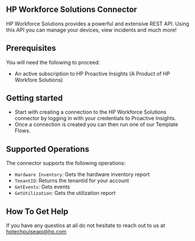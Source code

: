 
## HP Workforce Solutions Connector

HP Workforce Solutions provides a powerful and extensive REST API.  Using this API you can manage your devices, view incidents and much more! 

## Prerequisites
You will need the following to proceed:
* An active subscription to HP Proactive Insights (A Product of HP Workfore Solutions)

## Getting started
- Start with creating a connection to the HP Workforce Solutions connector by logging in with your credentials to Proactive Insights.
- Once a connection is created you can then run one of our Template Flows.

## Supported Operations
The connector supports the following operations:
* `Hardware Inventory`: Gets the hardware inventory report
* `TenantID`: Returns the tenantid for your account
* `GetEvents`: Gets events
* `GetUtilization`: Gets the utilization report

## How To Get Help

If you have any questios at all do not hesitate to reach out to us at hptechpulseapi@hp.com

